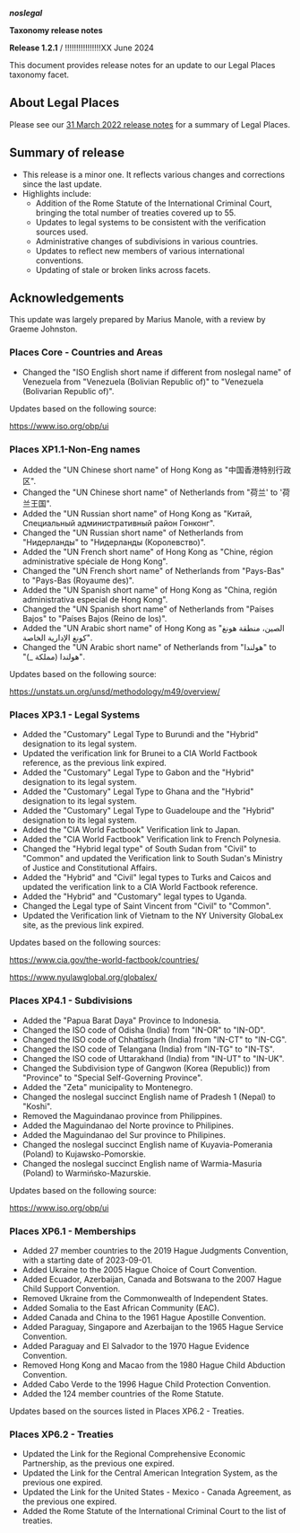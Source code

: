 ***noslegal***

**Taxonomy release notes**

**Release 1.2.1** / !!!!!!!!!!!!!!!!XX June 2024

This document provides release notes for an update to our Legal Places taxonomy facet.

## About Legal Places

Please see our [31 March 2022 release notes](https://github.com/noslegal/taxonomy/blob/main/release%20notes/2022.03.31-noslegal-release-notes-taxonomy.md) for a summary of Legal Places.

## Summary of release
- This release is a minor one. It reflects various changes and corrections since the last update.
- Highlights include:
    - Addition of the Rome Statute of the International Criminal Court, bringing the total number of treaties covered up to 55.
    - Updates to legal systems to be consistent with the verification sources used.
    - Administrative changes of subdivisions in various countries.
    - Updates to reflect new members of various international conventions.
    - Updating of stale or broken links across facets.


## Acknowledgements
This update was largely prepared by Marius Manole, with a review by Graeme Johnston.

### Places Core - Countries and Areas
- Changed the "ISO English short name if different from noslegal name" of Venezuela from "Venezuela (Bolivian Republic of)" to "Venezuela (Bolivarian Republic of)".

Updates based on the following source:

https://www.iso.org/obp/ui

### Places XP1.1-Non-Eng names
- Added the "UN Chinese short name" of Hong Kong as "中国香港特别行政区".
- Changed the "UN Chinese short name" of Netherlands from "荷兰' to '荷兰王国".
- Added the "UN Russian short name" of Hong Kong as "Китай, Специальный административный район Гонконг".
- Changed the "UN Russian short name" of Netherlands from "Нидерланды" to "Нидерланды (Королевство)".
- Added the "UN French short name" of Hong Kong as "Chine, région administrative spéciale de Hong Kong".
- Changed the "UN French short name" of Netherlands from "Pays-Bas" to "Pays-Bas (Royaume des)".
- Added the "UN Spanish short name" of Hong Kong as "China, región administrativa especial de Hong Kong".
- Changed the "UN Spanish short name" of Netherlands from "Países Bajos" to "Países Bajos (Reino de los)".
- Added the "UN Arabic short name" of Hong Kong as "الصين، منطقة هونغ كونغ الإدارية الخاصة".
- Changed the "UN Arabic short name" of Netherlands from "هولندا" to "هولندا (مملكة _)".

Updates based on the following source:

https://unstats.un.org/unsd/methodology/m49/overview/


### Places XP3.1 - Legal Systems
- Added the "Customary" Legal Type to Burundi and the "Hybrid" designation to its legal system.
- Updated the verification link for Brunei to a CIA World Factbook reference, as the previous link expired.
- Added the "Customary" Legal Type to Gabon and the "Hybrid" designation to its legal system.
- Added the "Customary" Legal Type to Ghana and the "Hybrid" designation to its legal system.
- Added the "Customary" Legal Type to Guadeloupe and the "Hybrid" designation to its legal system.
- Added the "CIA World Factbook" Verification link to Japan.
- Added the "CIA World Factbook" Verification link to French Polynesia.
- Changed the "Hybrid legal type" of South Sudan from "Civil" to "Common" and updated the Verification link to South Sudan's Ministry of Justice and Constitutional Affairs.
- Added the "Hybrid" and "Civil" legal types to Turks and Caicos and updated the verification link to a CIA World Factbook reference.
- Added the "Hybrid" and "Customary" legal types to Uganda.
- Changed the Legal type of Saint Vincent from "Civil" to "Common".
- Updated the Verification link of Vietnam to the NY University GlobaLex site, as the previous link expired.

Updates based on the following sources:

https://www.cia.gov/the-world-factbook/countries/

https://www.nyulawglobal.org/globalex/


### Places XP4.1 - Subdivisions
- Added the "Papua Barat Daya" Province to Indonesia.
- Changed the ISO code of Odisha (India) from "IN-OR" to "IN-OD".
- Changed the ISO code of Chhattīsgarh (India) from "IN-CT" to "IN-CG".
- Changed the ISO code of Telangana (India) from "IN-TG" to "IN-TS".
- Changed the ISO code of Uttarakhand (India) from "IN-UT" to "IN-UK".
- Changed the Subdivision type of Gangwon (Korea (Republic)) from "Province" to "Special Self-Governing Province".
- Added the "Zeta" municipality to Montenegro.
- Changed the noslegal succinct English name of Pradesh 1 (Nepal) to "Koshi".
- Removed the Maguindanao province from Philippines.
- Added the Maguindanao del Norte province to Philipines.
- Added the Maguindanao del Sur province to Philipines.
- Changed the noslegal succinct English name of Kuyavia-Pomerania (Poland) to Kujawsko-Pomorskie.
- Changed the noslegal succinct English name of Warmia-Masuria (Poland) to Warmińsko-Mazurskie.

Updates based on the following source:

https://www.iso.org/obp/ui


### Places XP6.1 - Memberships
- Added 27 member countries to the 2019 Hague Judgments Convention, with a starting date of 2023-09-01.
- Added Ukraine to the 2005 Hague Choice of Court Convention.
- Added Ecuador, Azerbaijan, Canada and Botswana to the 2007 Hague Child Support Convention.
- Removed Ukraine from the Commonwealth of Independent States.
- Added Somalia to the East African Community (EAC).
- Added Canada and China to the 1961 Hague Apostille Convention.
- Added Paraguay, Singapore and Azerbaijan to the 1965 Hague Service Convention.
- Added Paraguay and El Salvador to the 1970 Hague Evidence Convention.
- Removed Hong Kong and Macao from the 1980 Hague Child Abduction Convention.
- Added Cabo Verde to the 1996 Hague Child Protection Convention.
- Added the 124 member countries of the Rome Statute.

Updates based on the sources listed in Places XP6.2 - Treaties.

### Places XP6.2 - Treaties
- Updated the Link for the Regional Comprehensive Economic Partnership, as the previous one expired.
- Updated the Link for the Central American Integration System, as the previous one expired.
- Updated the Link for the United States - Mexico - Canada Agreement, as the previous one expired.
- Added the Rome Statute of the International Criminal Court to the list of treaties.